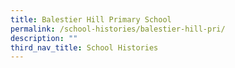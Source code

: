 ```yaml
---
title: Balestier Hill Primary School
permalink: /school-histories/balestier-hill-pri/
description: ""
third_nav_title: School Histories
---
```

